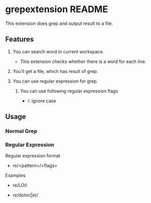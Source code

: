 # grepextension README

This extension does grep and output result to a file.

## Features

1. You can search word in current workspace.
    * This extension checks whether there is a word for each line.
1. You'll get a file, which has result of grep.
1. You can use regular expression for grep.

    1. You can use following regular expression flags

        * i: ignore case

## Usage

### Normal Grep

### Regular Expression

Regular expression format

* re/\<pattern\>/\<flags\>

Examples

* re/LO/i

* re/dolor(|e)/
